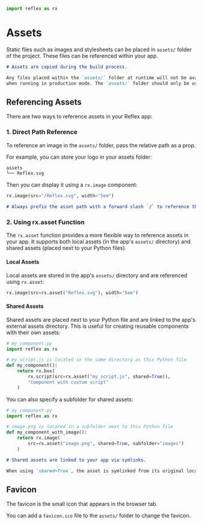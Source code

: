 ```python exec
import reflex as rx
```

# Assets

Static files such as images and stylesheets can be placed in `assets/` folder of the project. These files can be referenced within your app.

```md alert
# Assets are copied during the build process.

Any files placed within the `assets/` folder at runtime will not be available to the app
when running in production mode. The `assets/` folder should only be used for static files.
```

## Referencing Assets

There are two ways to reference assets in your Reflex app:

### 1. Direct Path Reference

To reference an image in the `assets/` folder, pass the relative path as a prop.

For example, you can store your logo in your assets folder:

```bash
assets
└── Reflex.svg
```

Then you can display it using a `rx.image` component:

```python demo
rx.image(src="/Reflex.svg", width="5em")
```

```md alert
# Always prefix the asset path with a forward slash `/` to reference the asset from the root of the project, or it may not display correctly on non-root pages.
```

### 2. Using rx.asset Function

The `rx.asset` function provides a more flexible way to reference assets in your app. It supports both local assets (in the app's `assets/` directory) and shared assets (placed next to your Python files).

#### Local Assets

Local assets are stored in the app's `assets/` directory and are referenced using `rx.asset`:

```python demo
rx.image(src=rx.asset("Reflex.svg"), width="5em")
```

#### Shared Assets

Shared assets are placed next to your Python file and are linked to the app's external assets directory. This is useful for creating reusable components with their own assets:

```python box
# my_component.py
import reflex as rx

# my_script.js is located in the same directory as this Python file
def my_component():
    return rx.box(
        rx.script(src=rx.asset("my_script.js", shared=True)),
        "Component with custom script"
    )
```

You can also specify a subfolder for shared assets:

```python box
# my_component.py
import reflex as rx

# image.png is located in a subfolder next to this Python file
def my_component_with_image():
    return rx.image(
        src=rx.asset("image.png", shared=True, subfolder="images")
    )
```

```md alert
# Shared assets are linked to your app via symlinks.

When using `shared=True`, the asset is symlinked from its original location to your app's external assets directory. This allows you to keep assets alongside their related code.
```

## Favicon

The favicon is the small icon that appears in the browser tab.

You can add a `favicon.ico` file to the `assets/` folder to change the favicon.
